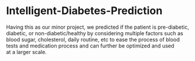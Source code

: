 # Intelligent-Diabetes-Prediction
Having this as our minor project, we predicted if the patient is pre-diabetic, diabetic, or non-diabetic/healthy by considering multiple factors such as blood sugar, cholesterol, daily routine, etc to ease the process of blood tests and medication process and can further be optimized and used at a larger scale.

